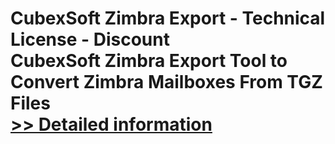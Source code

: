 # CubexSoft Zimbra Export - Technical License - Discount<br />CubexSoft Zimbra Export Tool to Convert Zimbra Mailboxes From TGZ Files<br />[>> Detailed information](https://secure.shareit.com/shareit/product.html?productid=300855382&affiliateid=200057808)